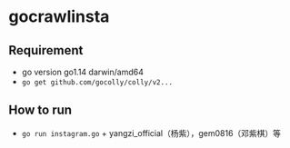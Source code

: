 # gocrawlinsta

## Requirement
* go version go1.14 darwin/amd64
* `go get github.com/gocolly/colly/v2...`

## How to run

* `go run instagram.go` + yangzi_official（杨紫），gem0816（邓紫棋）等
